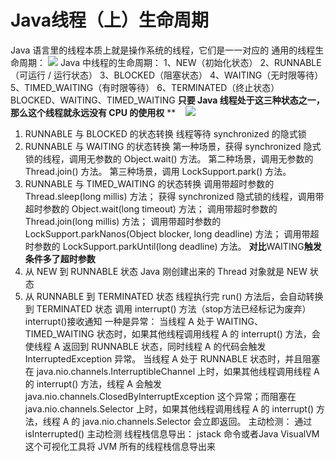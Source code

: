 # Java线程（上）生命周期

Java 语言里的线程本质上就是操作系统的线程，它们是一一对应的
通用的线程生命周期：
![](http://cdn.jdfrozen.cn/1576418890601-80a7e1b0-8ee2-4fea-950f-095e1fb502e4.png)
Java 中线程的生命周期：
1、NEW（初始化状态）
2、RUNNABLE（可运行 / 运行状态）
3、BLOCKED（阻塞状态）
4、WAITING（无时限等待）
5、TIMED_WAITING（有时限等待）
6、TERMINATED（终止状态）
BLOCKED、WAITING、TIMED_WAITING **只要 Java 线程处于这三种状态之一，那么这个线程就永远没有 CPU 的使用权**
**    ![](http://cdn.jdfrozen.cn/1576419041449-8e2849ea-08c0-443c-9a5b-8273e2a9194f.png)
1. RUNNABLE 与 BLOCKED 的状态转换
线程等待 synchronized 的隐式锁
2. RUNNABLE 与 WAITING 的状态转换
第一种场景，获得 synchronized 隐式锁的线程，调用无参数的 Object.wait() 方法。
第二种场景，调用无参数的 Thread.join() 方法。
第三种场景，调用 LockSupport.park() 方法。
3. RUNNABLE 与 TIMED_WAITING 的状态转换
调用带超时参数的 Thread.sleep(long millis) 方法；
获得 synchronized 隐式锁的线程，调用带超时参数的 Object.wait(long timeout) 方法；
调用带超时参数的 Thread.join(long millis) 方法；
调用带超时参数的 LockSupport.parkNanos(Object blocker, long deadline) 方法；
调用带超时参数的 LockSupport.parkUntil(long deadline) 方法。
**对比**WAITING**触发条件多了超时参数**
4. 从 NEW 到 RUNNABLE 状态
Java 刚创建出来的 Thread 对象就是 NEW 状态
5. 从 RUNNABLE 到 TERMINATED 状态
线程执行完 run() 方法后，会自动转换到 TERMINATED 状态
调用 interrupt() 方法（stop方法已经标记为废弃）
interrupt()接收通知
一种是异常：
当线程 A 处于 WAITING、TIMED_WAITING 状态时，如果其他线程调用线程 A 的 interrupt() 方法，会使线程 A 返回到 RUNNABLE 状态，同时线程 A 的代码会触发 InterruptedException 异常。
当线程 A 处于 RUNNABLE 状态时，并且阻塞在 java.nio.channels.InterruptibleChannel 上时，如果其他线程调用线程 A 的 interrupt() 方法，线程 A 会触发 java.nio.channels.ClosedByInterruptException 这个异常；而阻塞在 java.nio.channels.Selector 上时，如果其他线程调用线程 A 的 interrupt() 方法，线程 A 的 java.nio.channels.Selector 会立即返回。
主动检测：
通过 isInterrupted() 主动检测
线程栈信息导出：
jstack 命令或者Java VisualVM这个可视化工具将 JVM 所有的线程栈信息导出来
